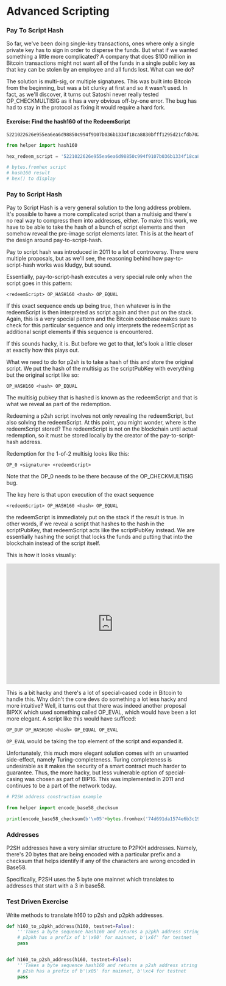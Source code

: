 
# Advanced Scripting

### Pay To Script Hash

So far, we've been doing single-key transactions, ones where only a single private key has to sign in order to disperse the funds. But what if we wanted something a little more complicated? A company that does $100 million in Bitcoin transactions might not want all of the funds in a single public key as that key can be stolen by an employee and all funds lost. What can we do?

The solution is multi-sig, or multiple signatures. This was built into Bitcoin from the beginning, but was a bit clunky at first and so it wasn't used. In fact, as we'll discover, it turns out Satoshi never really tested OP_CHECKMULTISIG as it has a very obvious off-by-one error. The bug has had to stay in the protocol as fixing it would require a hard fork.

#### Exercise: Find the hash160 of the RedeemScript

```
5221022626e955ea6ea6d98850c994f9107b036b1334f18ca8830bfff1295d21cfdb702103b287eaf122eea69030a0e9feed096bed8045c8b98bec453e1ffac7fbdbd4bb7152ae
```


```python
from helper import hash160

hex_redeem_script = '5221022626e955ea6ea6d98850c994f9107b036b1334f18ca8830bfff1295d21cfdb702103b287eaf122eea69030a0e9feed096bed8045c8b98bec453e1ffac7fbdbd4bb7152ae'

# bytes.fromhex script
# hash160 result
# hex() to display
```

### Pay to Script Hash

Pay to Script Hash is a very general solution to the long address problem. It's possible to have a more complicated script than a multisig and there's no real way to compress them into addresses, either. To make this work, we have to be able to take the hash of a bunch of script elements and then somehow reveal the pre-image script elements later. This is at the heart of the design around pay-to-script-hash.

Pay to script hash was introduced in 2011 to a lot of controversy. There were multiple proposals, but as we'll see, the reasoning behind how pay-to-script-hash works was kludgy, but sound.

Essentially, pay-to-script-hash executes a very special rule only when the script goes in this pattern:

`<redeemScript> OP_HASH160 <hash> OP_EQUAL`

If this exact sequence ends up being true, then whatever is in the redeemScript is then interpreted as script again and then put on the stack. Again, this is a very special pattern and the Bitcoin codebase makes sure to check for this particular sequence and only interprets the redeemScript as additional script elements if this sequence is encountered.

If this sounds hacky, it is. But before we get to that, let's look a little closer at exactly how this plays out.

What we need to do for p2sh is to take a hash of this and store the original script. We put the hash of the multisig as the scriptPubKey with everything but the original script like so:

`OP_HASH160 <hash> OP_EQUAL`

The multisig pubkey that is hashed is known as the redeemScript and that is what we reveal as part of the redemption.

Redeeming a p2sh script involves not only revealing the redeemScript, but also solving the redeemScript. At this point, you might wonder, where is the redeemScript stored? The redeemScript is not on the blockchain until actual redemption, so it must be stored locally by the creator of the pay-to-script-hash address.

Redemption for the 1-of-2 multisig looks like this:

`OP_0 <signature> <redeemScript>`

Note that the OP_0 needs to be there because of the OP_CHECKMULTISIG bug.

The key here is that upon execution of the exact sequence

`<redeemScript> OP_HASH160 <hash> OP_EQUAL`

the redeemScript is immediately put on the stack if the result is true. In other words, if we reveal a script that hashes to the hash in the scriptPubKey, that redeemScript acts like the scriptPubKey instead. We are essentially hashing the script that locks the funds and putting that into the blockchain instead of the script itself.

This is how it looks visually:
<iframe width="560" height="315" src="https://www.youtube.com/embed/aR-cORfO7zg" frameborder="0" allow="autoplay; encrypted-media" allowfullscreen></iframe>

This is a bit hacky and there's a lot of special-cased code in Bitcoin to handle this. Why didn't the core devs do something a lot less hacky and more intuitive? Well, it turns out that there was indeed another proposal BIPXX which used something called OP_EVAL, which would have been a lot more elegant. A script like this would have sufficed:

`OP_DUP OP_HASH160 <hash> OP_EQUAL OP_EVAL`

`OP_EVAL` would be taking the top element of the script and expanded it.

Unfortunately, this much more elegant solution comes with an unwanted side-effect, namely Turing-completeness. Turing completeness is undesirable as it makes the security of a smart contract much harder to guarantee. Thus, the more hacky, but less vulnerable option of special-casing was chosen as part of BIP16. This was implemented in 2011 and continues to be a part of the network today.


```python
# P2SH address construction example

from helper import encode_base58_checksum

print(encode_base58_checksum(b'\x05'+bytes.fromhex('74d691da1574e6b3c192ecfb52cc8984ee7b6c56')))
```

### Addresses

P2SH addresses have a very similar structure to P2PKH addresses. Namely, there's 20 bytes that are being encoded with a particular prefix and a checksum that helps identify if any of the characters are wrong encoded in Base58.

Specifically, P2SH uses the 5 byte one mainnet which translates to addresses that start with a 3 in base58.

### Test Driven Exercise

Write methods to translate h160 to p2sh and p2pkh addresses.


```python
def h160_to_p2pkh_address(h160, testnet=False):
    '''Takes a byte sequence hash160 and returns a p2pkh address string'''
    # p2pkh has a prefix of b'\x00' for mainnet, b'\x6f' for testnet
    pass


def h160_to_p2sh_address(h160, testnet=False):
    '''Takes a byte sequence hash160 and returns a p2sh address string'''
    # p2sh has a prefix of b'\x05' for mainnet, b'\xc4 for testnet
    pass
```
